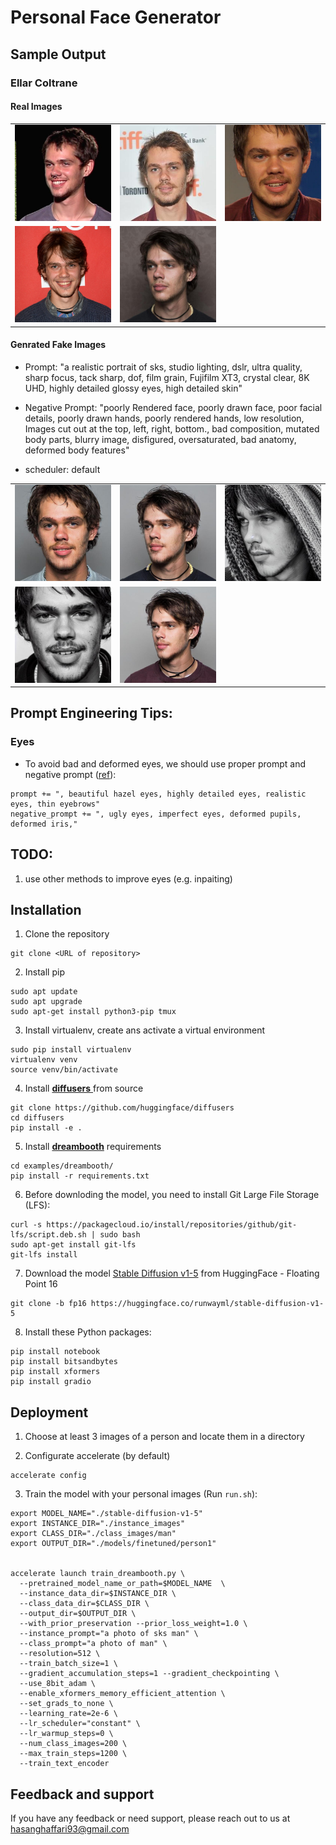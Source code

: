 
# Personal Face Generator


## Sample Output

### Ellar Coltrane


#### Real Images

<table class="center">
<tr>
  
<tr>
<td>
<img src="./images/Ellar_Coltrane/real/0.jpeg" width="300px";height:"400px">

</td>
<td>
<img src="./images/Ellar_Coltrane/real/1.jpeg" width="300px";height:"400px">

</td>
<td>
<img src="./images/Ellar_Coltrane/real/2.jpeg" width="300px";height:"400px">


</td>


<tr>
<td>
<img src="./images/Ellar_Coltrane/real/3.jpeg" width="300px";height:"400px">

</td>
<td>
<img src="./images/Ellar_Coltrane/real/4.jpeg" width="300px";height:"400px">

</td>



</tr>
</table>


#### Genrated Fake Images

* Prompt: "a realistic portrait of sks, studio lighting,  dslr, ultra quality, sharp focus, tack sharp, dof, film grain, Fujifilm XT3, crystal clear, 8K UHD, highly detailed glossy eyes, high detailed skin"


* Negative Prompt: "poorly Rendered face, poorly drawn face, poor facial details, poorly drawn hands, poorly rendered hands, low resolution, Images cut out at the top, left, right, bottom., bad composition, mutated body parts, blurry image, disfigured, oversaturated, bad anatomy, deformed body features"


* scheduler: default

<table class="center">
<tr>
  
<tr>
<td>
<img src="./images/Ellar_Coltrane/fake/1.jpg" width="300px";height:"400px">

</td>
<td>
<img src="./images/Ellar_Coltrane/fake/3.jpg" width="300px";height:"400px">

</td>
<td>
<img src="./images/Ellar_Coltrane/fake/7.jpg" width="300px";height:"400px">


</td>


<tr>
<td>
<img src="./images/Ellar_Coltrane/fake/9.jpg" width="300px";height:"400px">

</td>
<td>
<img src="./images/Ellar_Coltrane/fake/4.jpg" width="300px";height:"400px">

</td>



</tr>
</table>



## Prompt Engineering Tips:
### Eyes

- To avoid bad and deformed eyes, we should use proper prompt and negative prompt ([ref](https://openaijourney.com/fix-eyes-in-stable-diffusion/#google_vignette)):
```
prompt += ", beautiful hazel eyes, highly detailed eyes, realistic eyes, thin eyebrows"
negative_prompt += ", ugly eyes, imperfect eyes, deformed pupils, deformed iris,"

```



## TODO:
1. use other methods to improve eyes (e.g. inpaiting)


## Installation

1. Clone the repository

```
git clone <URL of repository>
```

2. Install pip

```
sudo apt update
sudo apt upgrade
sudo apt-get install python3-pip tmux
```

3. Install virtualenv, create ans activate a virtual environment

```
sudo pip install virtualenv 
virtualenv venv 
source venv/bin/activate
```

4. Install [**diffusers** ](https://github.com/huggingface/diffusers) from source

```
git clone https://github.com/huggingface/diffusers
cd diffusers
pip install -e .

```

5. Install [**dreambooth**](https://github.com/huggingface/diffusers/tree/main/examples/dreambooth) requirements

```
cd examples/dreambooth/
pip install -r requirements.txt
```

6. Before downloding the model, you need to install Git Large File Storage (LFS):

```
curl -s https://packagecloud.io/install/repositories/github/git-lfs/script.deb.sh | sudo bash
sudo apt-get install git-lfs
git-lfs install
```

7. Download the model [Stable Diffusion v1-5](https://huggingface.co/runwayml/stable-diffusion-v1-5/tree/fp16) from HuggingFace - Floating Point 16

```
git clone -b fp16 https://huggingface.co/runwayml/stable-diffusion-v1-5
```

8. Install these Python packages:


```
pip install notebook
pip install bitsandbytes
pip install xformers
pip install gradio
```



    
## Deployment


1. Choose at least 3 images of a person and locate them in a directory

2. Configurate accelerate (by default)

```
accelerate config
```

3. Train the model with your personal images (Run ```run.sh```):

```
export MODEL_NAME="./stable-diffusion-v1-5"
export INSTANCE_DIR="./instance_images"
export CLASS_DIR="./class_images/man"
export OUTPUT_DIR="./models/finetuned/person1"


accelerate launch train_dreambooth.py \
  --pretrained_model_name_or_path=$MODEL_NAME  \
  --instance_data_dir=$INSTANCE_DIR \
  --class_data_dir=$CLASS_DIR \
  --output_dir=$OUTPUT_DIR \
  --with_prior_preservation --prior_loss_weight=1.0 \
  --instance_prompt="a photo of sks man" \
  --class_prompt="a photo of man" \
  --resolution=512 \
  --train_batch_size=1 \
  --gradient_accumulation_steps=1 --gradient_checkpointing \
  --use_8bit_adam \
  --enable_xformers_memory_efficient_attention \
  --set_grads_to_none \
  --learning_rate=2e-6 \
  --lr_scheduler="constant" \
  --lr_warmup_steps=0 \
  --num_class_images=200 \
  --max_train_steps=1200 \
  --train_text_encoder
```







## Feedback and support

If you have any feedback or need support, please reach out to us at hasanghaffari93@gmail.com

